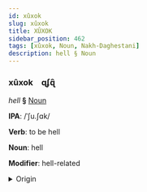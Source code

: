 ```yaml
---
id: xûxok
slug: xûxok
title: XÛXOK
sidebar_position: 462
tags: [xûxok, Noun, Nakh-Daghestani]
description: hell § Noun
---
```


### xûxok&emsp;<span kind="abugida">ɋʄɋ̑</span>

*hell* **§** [Noun](../../tags/Noun)

**IPA**: /ˈʃu.ʃɑk/

**Verb**: to be hell

**Noun**: hell

**Modifier**: hell-related

<details>
    <summary>Origin</summary>
    Avar жужахӏ žužaḥʳ /ʒuʒaʜ/<br/>
    <em>Nakh-Daghestani Language Family</em>
</details>